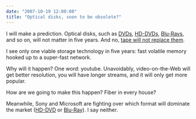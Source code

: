 ```yaml
---
date: "2007-10-19 12:00:00"
title: "Optical disks, soon to be obsolete?"
---
```




I will make a prediction. Optical disks, such as [DVDs](https://en.wikipedia.org/wiki/DVD), [HD-DVDs](https://en.wikipedia.org/wiki/HD-DVD), [Blu-Rays](https://en.wikipedia.org/wiki/Blu-ray_Disc), and so on, will not matter in five years. And no, [tape will not replace them](/lemire/blog/2007/10/03/tape-as-the-future-of-storage-are-sun-and-dell-insulting-our-intelligence/).

I see only one viable storage technology in five years: fast volatile memory hooked up to a super-fast network.

Why will it happen? One word: youtube. Unavoidably, video-on-the-Web will get better resolution, you will have longer streams, and it will only get more popular.

How are we going to make this happen? Fiber in every house?

Meanwhile, Sony and Microsoft are fighting over which format will dominate the market ([HD-DVD](https://en.wikipedia.org/wiki/HD-DVD) or [Blu-Ray](https://en.wikipedia.org/wiki/Blu-ray_Disc)). I say neither.


